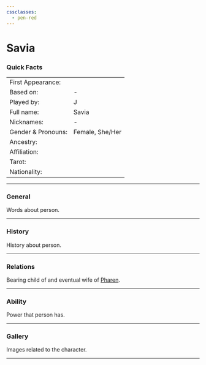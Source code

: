 ```yaml
---
cssclasses:
  - pen-red
---
```

# Savia
### Quick Facts

|                    |                 |
| ------------------ | --------------- |
| First Appearance:  |                 |
| Based on:          | -               |
| Played by:         | J               |
| Full name:         | Savia           |
| Nicknames:         | -               |
| Gender & Pronouns: | Female, She/Her |
| Ancestry:          |                 |
| Affiliation:       |                 |
| Tarot:             |                 |
| Nationality:       |                 |
***
### General
Words about person.

***
### History
History about person.

***
### Relations
Bearing child of and eventual wife of [Pharen](../Pharen.md).

***
### Ability
Power that person has.

***
### Gallery
Images related to the character.

***
